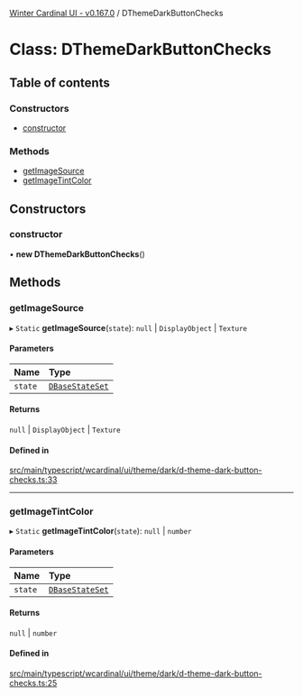 [Winter Cardinal UI - v0.167.0](../index.md) / DThemeDarkButtonChecks

# Class: DThemeDarkButtonChecks

## Table of contents

### Constructors

- [constructor](DThemeDarkButtonChecks.md#constructor)

### Methods

- [getImageSource](DThemeDarkButtonChecks.md#getimagesource)
- [getImageTintColor](DThemeDarkButtonChecks.md#getimagetintcolor)

## Constructors

### constructor

• **new DThemeDarkButtonChecks**()

## Methods

### getImageSource

▸ `Static` **getImageSource**(`state`): ``null`` \| `DisplayObject` \| `Texture`

#### Parameters

| Name | Type |
| :------ | :------ |
| `state` | [`DBaseStateSet`](../interfaces/DBaseStateSet.md) |

#### Returns

``null`` \| `DisplayObject` \| `Texture`

#### Defined in

[src/main/typescript/wcardinal/ui/theme/dark/d-theme-dark-button-checks.ts:33](https://github.com/winter-cardinal/winter-cardinal-ui/blob/v0.167.0/src/main/typescript/wcardinal/ui/theme/dark/d-theme-dark-button-checks.ts#L33)

___

### getImageTintColor

▸ `Static` **getImageTintColor**(`state`): ``null`` \| `number`

#### Parameters

| Name | Type |
| :------ | :------ |
| `state` | [`DBaseStateSet`](../interfaces/DBaseStateSet.md) |

#### Returns

``null`` \| `number`

#### Defined in

[src/main/typescript/wcardinal/ui/theme/dark/d-theme-dark-button-checks.ts:25](https://github.com/winter-cardinal/winter-cardinal-ui/blob/v0.167.0/src/main/typescript/wcardinal/ui/theme/dark/d-theme-dark-button-checks.ts#L25)
